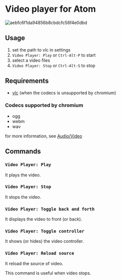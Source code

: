 # Video player for Atom

![aebfc6f1da94856b8cbdcfc56f4e0dbd](https://cloud.githubusercontent.com/assets/177858/3700235/a8a91544-13dd-11e4-98f9-7c8448cc2041.gif)

## Usage
1. set the path to vlc in settings
2. `Video Player: Play` or `Ctrl-Alt-P` to start
3. select a video files
4. `Video Player: Stop` or `Ctrl-Alt-S` to stop

## Requirements
- [vlc](http://www.videolan.org/vlc/) (when the codecs is unsupported by chromium)

### Codecs supported by chromium
- ogg
- webm
- wav

for more information, see [Audio/Video](http://www.chromium.org/audio-video)

## Commands

### `Video Player: Play`

It plays the video.

### `Video Player: Stop`

It stops the video.

### `Video Player: Toggle back and forth`

It displays the video to front (or back).

### `Video Player: Toggle controller`

It shows (or hides) the video controller.

### `Video Player: Reload source`

It reload the source of video.

This command is useful when video stops.
